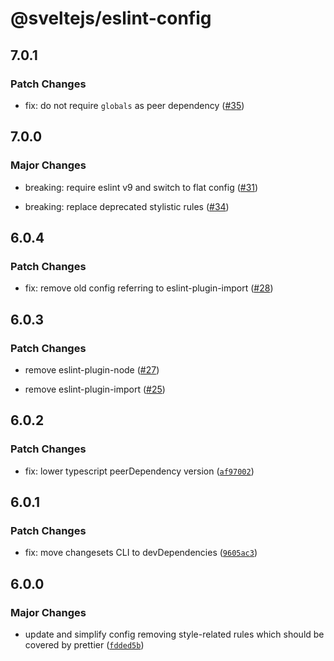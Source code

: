# @sveltejs/eslint-config

## 7.0.1

### Patch Changes

- fix: do not require `globals` as peer dependency ([#35](https://github.com/sveltejs/eslint-config/pull/35))

## 7.0.0

### Major Changes

- breaking: require eslint v9 and switch to flat config ([#31](https://github.com/sveltejs/eslint-config/pull/31))

- breaking: replace deprecated stylistic rules ([#34](https://github.com/sveltejs/eslint-config/pull/34))

## 6.0.4

### Patch Changes

- fix: remove old config referring to eslint-plugin-import ([#28](https://github.com/sveltejs/eslint-config/pull/28))

## 6.0.3

### Patch Changes

- remove eslint-plugin-node ([#27](https://github.com/sveltejs/eslint-config/pull/27))

- remove eslint-plugin-import ([#25](https://github.com/sveltejs/eslint-config/pull/25))

## 6.0.2

### Patch Changes

- fix: lower typescript peerDependency version ([`af97002`](https://github.com/sveltejs/eslint-config/commit/af97002e5707573588d16bb87ac28d7da70cddb4))

## 6.0.1

### Patch Changes

- fix: move changesets CLI to devDependencies ([`9605ac3`](https://github.com/sveltejs/eslint-config/commit/9605ac3c91e9192a72592f084b44bf06f464ba44))

## 6.0.0

### Major Changes

- update and simplify config removing style-related rules which should be covered by prettier ([`fdded5b`](https://github.com/sveltejs/eslint-config/commit/fdded5b5c8ae432ba6508e5b55ef011da88331bc))
